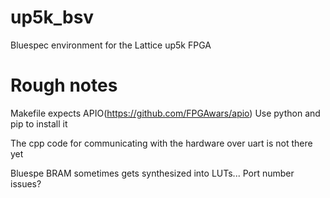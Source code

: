 # up5k_bsv
Bluespec environment for the Lattice up5k FPGA

# Rough notes
Makefile expects APIO(https://github.com/FPGAwars/apio)
Use python and pip to install it

The cpp code for communicating with the hardware over uart is not there yet

Bluespe BRAM sometimes gets synthesized into LUTs... Port number issues?

